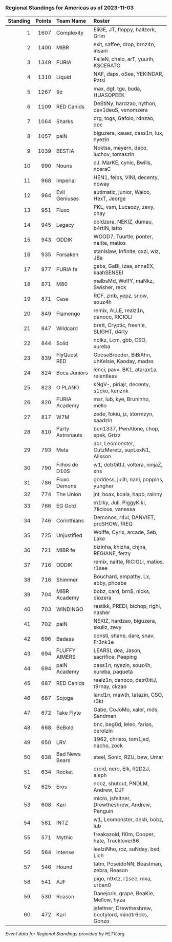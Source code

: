 ### Regional Standings for Americas as of 2023-11-03

| Standing | Points | Team Name        | Roster                                                |
| -: | -: | :- | :- |
|        1 |   1607 | Complexity       | EliGE, JT, floppy, hallzerk, Grim                     |
|        2 |   1400 | MIBR             | exit, saffee, drop, brnz4n, insani                    |
|        3 |   1349 | FURIA            | FalleN, chelo, arT, yuurih, KSCERATO                  |
|        4 |   1310 | Liquid           | NAF, daps, oSee, YEKINDAR, Patsi                      |
|        5 |   1267 | 9z               | max, dgt, tge, buda, HUASOPEEK                        |
|        6 |   1109 | RED Canids       | DeStiNy, hardzao, nython, dav1deuS, venomzera         |
|        7 |   1064 | Sharks           | drg, togs, Gafolo, rdnzao, doc                        |
|        8 |   1057 | paiN             | biguzera, kauez, cass1n, lux, nyezin                  |
|        9 |   1039 | BESTIA           | Noktse, meyern, deco, luchov, tomaszin                |
|       10 |    990 | Nouns            | cJ, MarKE, cynic, Bwills, nosraC                      |
|       11 |    968 | Imperial         | HEN1, felps, VINI, decenty, noway                     |
|       12 |    964 | Evil Geniuses    | autimatic, junior, Walco, HexT, Jeorge                |
|       13 |    951 | Fluxo            | PKL, vsm, Lucaozy, zevy, chay                         |
|       14 |    945 | Legacy           | coldzera, NEKIZ, dumau, b4rtiN, latto                 |
|       15 |    943 | ODDIK            | WOOD7, Tuurtle, ponter, naitte, matios                |
|       16 |    935 | Forsaken         | stanislaw, Infinite, cxzi, wiz, JBa                   |
|       17 |    877 | FURIA fe         | gabs, GaBi, izaa, annaEX, kaahSENSEI                  |
|       18 |    871 | M80              | malbsMd, WolfY, maNkz, Swisher, reck                  |
|       19 |    871 | Case             | RCF, zmb, yepz, snow, souz4h                          |
|       20 |    849 | Flamengo         | remix, ALLE, realz1n, danoco, RICIOLI                 |
|       21 |    847 | Wildcard         | brett, Cryptic, freshie, SLIGHT, d4rty                |
|       22 |    844 | Solid            | nolkz, Lcm, gbb, CSO, xureba                          |
|       23 |    839 | FlyQuest RED     | GooseBreeder, BiBiAhn, uhKelsie, Kaoday, madss        |
|       24 |    824 | Boca Juniors     | lenci, pavv, BK1, atarax1a, relentless                |
|       25 |    823 | O PLANO          | kNgV-, piriajr, decenty, s1cko, kenznk                |
|       26 |    820 | FURIA Academy    | msr, lub, kye, Bruninho, mello                        |
|       27 |    817 | W7M              | zede, fokiu, jz, stormzyn, saadzin                    |
|       28 |    810 | Party Astronauts | ben1337, PwnAlone, chop, spek, Grizz                  |
|       29 |    793 | Meta             | abr, Leomonster, CutzMeretz, supLexN1, Alisson        |
|       30 |    790 | Filhos de D10S   | w1, detr0ittJ, voltera, ninjaZ, xns                   |
|       31 |    786 | Fluxo Demons     | goddess, julih, nani, poppins, yungher                |
|       32 |    774 | The Union        | jnt, hoax, koala, happ, rainny                        |
|       33 |    766 | EG Gold          | m1lky, Juli, PiggyKiki, 7licious, vanessa             |
|       34 |    746 | Corinthians      | Demonos, r4ul, DANVIET, proSHOW, fREQ                 |
|       35 |    725 | Unjustified      | Wolffe, Cyrix, arcade, Seb, Lake                      |
|       36 |    721 | MIBR fe          | bizinha, khizha, chjna, REGIANE, ferzy                |
|       37 |    716 | ODDIK            | remix, naitte, RICIOLI, matios, r1see                 |
|       38 |    716 | Shimmer          | Bouchard, empathy, Lx, abby, phoebe                   |
|       39 |    704 | MIBR Academy     | bobz, card, brn$, nicks, diozera                      |
|       40 |    703 | WINDINGO         | restikk, PREDI, bichop, righi, nasher                 |
|       41 |    702 | paiN             | NEKIZ, hardzao, biguzera, skullz, zevy                |
|       42 |    696 | Badass           | consti, shane, dare, snav, Fr3nk1e                    |
|       43 |    694 | FLUFFY AIMERS    | LEARSI, dea, Jason, sacrifice, Peeping                |
|       44 |    694 | paiN Academy     | cass1n, nyezin, souz4h, xureba, paqueta               |
|       45 |    687 | RED Canids       | realz1n, danoco, detr0ittJ, t9rnay, ckzao             |
|       46 |    687 | Sojoga           | land1n, mawth, tatazin, CSO, r3kt                     |
|       47 |    672 | Take Flyte       | Gabe, CoJoMo, xaler, mds, Sandman                     |
|       48 |    668 | BeBold           | bnc, beg0d, leleo, farias, cerolzin                   |
|       49 |    650 | LRV              | 1962, christo, tom1jed, nacho, zock                   |
|       50 |    638 | Bad News Bears   | steel, Sonic, RZU, bew, Umar                          |
|       51 |    634 | Rocket           | droid, nero, Elk, R2D2J, aleph                        |
|       52 |    625 | Eros             | nooz, shutout, PNDLM, Andrew, DJF                     |
|       53 |    608 | Kari             | micro, jsfeltner, Drewtheshrew, Andrew, Penguin       |
|       54 |    581 | INTZ             | w1, Leomonster, desh, bobz, lub                       |
|       55 |    571 | Mythic           | freakazoid, fl0m, Cooper, hate, Trucklover86          |
|       56 |    564 | Intense          | lealziNho, roz, suNday, bsd, Lich                     |
|       57 |    546 | Hound            | tatm, PoseidoNN, Beastman, zebra, Reason              |
|       58 |    541 | AJF              | pigo, n9xtz, r1see, mxa, urban0                       |
|       59 |    530 | Reason           | Danejoris, grape, BeaKie, Mellow, hyza                |
|       60 |    472 | Kari             | jsfeltner, Drewtheshrew, bootylord, mindtr6cks, Gonzo |

_Event data for Regional Standings provided by HLTV.org_